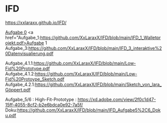 # IFD
https://xxlaraxx.github.io/IFD/


<a href="Aufgabe_0:https://webuser.hs-furtwangen.de/~goeppert/IFD/IFD_0/IFD_0.html">Aufgabe 0</a>
<a href="Aufgabe_1:https://github.com/XxLaraxX/IFD/blob/main/IFD_1_Walletprojekt.pdf>Aufgabe 1</a>
Aufgabe_3:https://github.com/XxLaraxX/IFD/blob/main/IFD_3_interaktive%20Datenvisualierung.pdf

Aufgabe_4.1.1:https://github.com/XxLaraxX/IFD/blob/main/Low-Fid%20Prototype.pdf
Aufgabe_4.1.2:https://github.com/XxLaraxX/IFD/blob/main/Low-Fid%20Protoype_Sketch.pdf
Aufgabe_4.2.1:https://github.com/XxLaraxX/IFD/blob/main/Sketch_von_lara_Göppert.pdf


Aufgabe_5/6 : High-Fit-Prototype : https://xd.adobe.com/view/2f0c1d47-15ff-4055-8cf2-b2e6bdca0e92-7a5f/
Doku:https://github.com/XxLaraxX/IFD/blob/main/IFD_Aufgabe5%2C6_Doku.pdf

